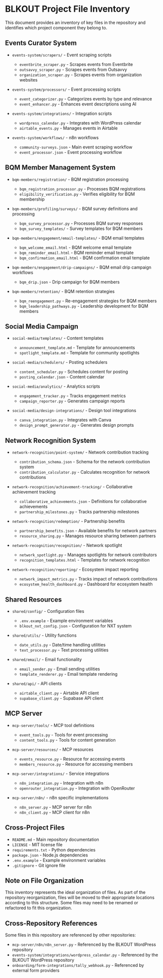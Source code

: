 # BLKOUT Project File Inventory

This document provides an inventory of key files in the repository and identifies which project component they belong to.

## Events Curator System

- `events-system/scrapers/` - Event scraping scripts
  - `eventbrite_scraper.py` - Scrapes events from Eventbrite
  - `outsavvy_scraper.py` - Scrapes events from Outsavvy
  - `organization_scraper.py` - Scrapes events from organization websites

- `events-system/processors/` - Event processing scripts
  - `event_categorizer.py` - Categorizes events by type and relevance
  - `event_enhancer.py` - Enhances event descriptions using AI

- `events-system/integrations/` - Integration scripts
  - `wordpress_calendar.py` - Integrates with WordPress calendar
  - `airtable_events.py` - Manages events in Airtable

- `events-system/workflows/` - n8n workflows
  - `community-surveys.json` - Main event scraping workflow
  - `event_processor.json` - Event processing workflow

## BQM Member Management System

- `bqm-members/registration/` - BQM registration processing
  - `bqm_registration_processor.py` - Processes BQM registrations
  - `eligibility_verification.py` - Verifies eligibility for BQM membership

- `bqm-members/profiling/surveys/` - BQM survey definitions and processing
  - `bqm_survey_processor.py` - Processes BQM survey responses
  - `bqm_survey_templates/` - Survey templates for BQM members

- `bqm-members/engagement/email-templates/` - BQM email templates
  - `bqm_welcome_email.html` - BQM welcome email template
  - `bqm_reminder_email.html` - BQM reminder email template
  - `bqm_confirmation_email.html` - BQM confirmation email template

- `bqm-members/engagement/drip-campaigns/` - BQM email drip campaign workflows
  - `bqm_drip.json` - Drip campaign for BQM members

- `bqm-members/retention/` - BQM retention strategies
  - `bqm_reengagement.py` - Re-engagement strategies for BQM members
  - `bqm_leadership_pathways.py` - Leadership development for BQM members

## Social Media Campaign

- `social-media/templates/` - Content templates
  - `announcement_template.md` - Template for announcements
  - `spotlight_template.md` - Template for community spotlights

- `social-media/schedulers/` - Posting schedulers
  - `content_scheduler.py` - Schedules content for posting
  - `posting_calendar.json` - Content calendar

- `social-media/analytics/` - Analytics scripts
  - `engagement_tracker.py` - Tracks engagement metrics
  - `campaign_reporter.py` - Generates campaign reports

- `social-media/design-integrations/` - Design tool integrations
  - `canva_integration.py` - Integrates with Canva
  - `design_prompt_generator.py` - Generates design prompts

## Network Recognition System

- `network-recognition/point-system/` - Network contribution tracking
  - `contribution_schema.json` - Schema for the network contribution system
  - `contribution_calculator.py` - Calculates recognition for network contributions

- `network-recognition/achievement-tracking/` - Collaborative achievement tracking
  - `collaborative_achievements.json` - Definitions for collaborative achievements
  - `partnership_milestones.py` - Tracks partnership milestones

- `network-recognition/redemption/` - Partnership benefits
  - `partnership_benefits.json` - Available benefits for network partners
  - `resource_sharing.py` - Manages resource sharing between partners

- `network-recognition/recognition/` - Network spotlight
  - `network_spotlight.py` - Manages spotlights for network contributors
  - `recognition_templates.html` - Templates for network recognition

- `network-recognition/reporting/` - Ecosystem impact reporting
  - `network_impact_metrics.py` - Tracks impact of network contributions
  - `ecosystem_health_dashboard.py` - Dashboard for ecosystem health

## Shared Resources

- `shared/config/` - Configuration files
  - `.env.example` - Example environment variables
  - `blkout_nxt_config.json` - Configuration for NXT system

- `shared/utils/` - Utility functions
  - `date_utils.py` - Date/time handling utilities
  - `text_processor.py` - Text processing utilities

- `shared/email/` - Email functionality
  - `email_sender.py` - Email sending utilities
  - `template_renderer.py` - Email template rendering

- `shared/api/` - API clients
  - `airtable_client.py` - Airtable API client
  - `supabase_client.py` - Supabase API client

## MCP Server

- `mcp-server/tools/` - MCP tool definitions
  - `event_tools.py` - Tools for event processing
  - `content_tools.py` - Tools for content generation

- `mcp-server/resources/` - MCP resources
  - `events_resource.py` - Resource for accessing events
  - `members_resource.py` - Resource for accessing members

- `mcp-server/integrations/` - Service integrations
  - `n8n_integration.py` - Integration with n8n
  - `openrouter_integration.py` - Integration with OpenRouter

- `mcp-server/n8n/` - n8n specific implementations
  - `n8n_server.py` - MCP server for n8n
  - `n8n_client.py` - MCP client for n8n

## Cross-Project Files

- `README.md` - Main repository documentation
- `LICENSE` - MIT license file
- `requirements.txt` - Python dependencies
- `package.json` - Node.js dependencies
- `.env.example` - Example environment variables
- `.gitignore` - Git ignore file

## Note on File Organization

This inventory represents the ideal organization of files. As part of the repository reorganization, files will be moved to their appropriate locations according to this structure. Some files may need to be renamed or refactored to fit this organization.

## Cross-Repository References

Some files in this repository are referenced by other repositories:

- `mcp-server/n8n/n8n_server.py` - Referenced by the BLKOUT WordPress repository
- `events-system/integrations/wordpress_calendar.py` - Referenced by the BLKOUT WordPress repository
- `onboarding/form-integrations/tally_webhook.py` - Referenced by external form providers
